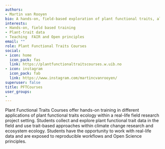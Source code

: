 ```yaml
---
authors:
- Martin van Rooyen
bio: A hands-on, field-based exploration of plant functional traits, along with experience in using plant-trait data for climate-change research & ecosystem ecology
interests:
- Hands-on, field based training
- Plant-trait data
- Teaching  FAIR and Open principles
email: ""
role: Plant Functional Traits Courses
social:
- icon: home
  icon_pack: fas
  link: https://plantfunctionaltraitscourses.w.uib.no
- icon: instagram
  icon_pack: fab
  link: https://www.instagram.com/martincvanrooyen/
superuser: false
title: PFTCourses
user_groups:
- 
---
```


Plant Functional Traits Courses offer hands-on training in different applications of plant functional traits ecology within a real-life field research project setting. Students collect and explore plant functional trait data in the field and use trait-based approaches within climate change research and ecosystem ecology. Students have the opportunity to work with real-life data and are exposed to reproducible workflows and Open Science principles.
